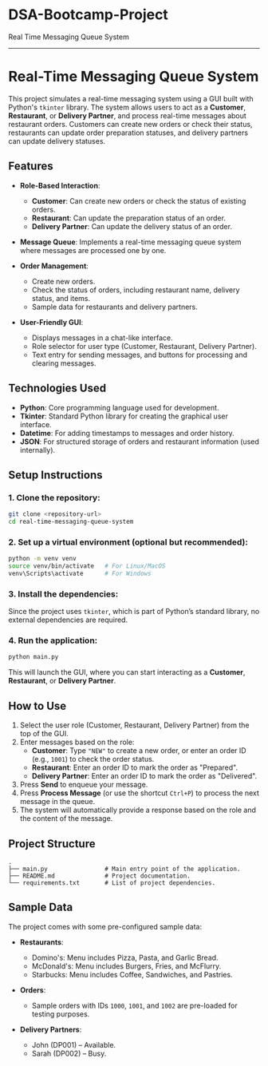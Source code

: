 # DSA-Bootcamp-Project
Real Time Messaging Queue System

---

# Real-Time Messaging Queue System

This project simulates a real-time messaging system using a GUI built with Python's `tkinter` library. The system allows users to act as a **Customer**, **Restaurant**, or **Delivery Partner**, and process real-time messages about restaurant orders. Customers can create new orders or check their status, restaurants can update order preparation statuses, and delivery partners can update delivery statuses.

## Features

- **Role-Based Interaction**: 
  - **Customer**: Can create new orders or check the status of existing orders.
  - **Restaurant**: Can update the preparation status of an order.
  - **Delivery Partner**: Can update the delivery status of an order.
  
- **Message Queue**: Implements a real-time messaging queue system where messages are processed one by one.
  
- **Order Management**: 
  - Create new orders.
  - Check the status of orders, including restaurant name, delivery status, and items.
  - Sample data for restaurants and delivery partners.

- **User-Friendly GUI**: 
  - Displays messages in a chat-like interface.
  - Role selector for user type (Customer, Restaurant, Delivery Partner).
  - Text entry for sending messages, and buttons for processing and clearing messages.

## Technologies Used

- **Python**: Core programming language used for development.
- **Tkinter**: Standard Python library for creating the graphical user interface.
- **Datetime**: For adding timestamps to messages and order history.
- **JSON**: For structured storage of orders and restaurant information (used internally).

## Setup Instructions

### 1. Clone the repository:

```bash
git clone <repository-url>
cd real-time-messaging-queue-system
```

### 2. Set up a virtual environment (optional but recommended):

```bash
python -m venv venv
source venv/bin/activate   # For Linux/MacOS
venv\Scripts\activate      # For Windows
```

### 3. Install the dependencies:

Since the project uses `tkinter`, which is part of Python’s standard library, no external dependencies are required.

### 4. Run the application:

```bash
python main.py
```

This will launch the GUI, where you can start interacting as a **Customer**, **Restaurant**, or **Delivery Partner**.

## How to Use

1. Select the user role (Customer, Restaurant, Delivery Partner) from the top of the GUI.
2. Enter messages based on the role:
   - **Customer**: Type `"NEW"` to create a new order, or enter an order ID (e.g., `1001`) to check the order status.
   - **Restaurant**: Enter an order ID to mark the order as "Prepared".
   - **Delivery Partner**: Enter an order ID to mark the order as "Delivered".
3. Press **Send** to enqueue your message.
4. Press **Process Message** (or use the shortcut `Ctrl+P`) to process the next message in the queue.
5. The system will automatically provide a response based on the role and the content of the message.

## Project Structure

```plaintext
.
├── main.py                # Main entry point of the application.
├── README.md              # Project documentation.
└── requirements.txt       # List of project dependencies.
```

## Sample Data

The project comes with some pre-configured sample data:

- **Restaurants**:
  - Domino's: Menu includes Pizza, Pasta, and Garlic Bread.
  - McDonald's: Menu includes Burgers, Fries, and McFlurry.
  - Starbucks: Menu includes Coffee, Sandwiches, and Pastries.
  
- **Orders**: 
  - Sample orders with IDs `1000`, `1001`, and `1002` are pre-loaded for testing purposes.

- **Delivery Partners**: 
  - John (DP001) – Available.
  - Sarah (DP002) – Busy.
